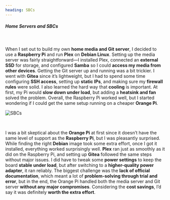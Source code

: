 ```yaml
---
heading: SBCs
---
```


##### Home Servers and SBCs

&nbsp;
&nbsp;

<div clasName='paragraphWrapper'>
When I set out to build my own <b>home media and Git server</b>, I decided to use a <b>Raspberry Pi</b> and run <b>Plex</b> on <b>Debian Linux</b>. Setting up the media server was fairly straightforward—I installed Plex, connected an <b>external SSD</b> for storage, and configured <b>Samba</b> so I could <b>access my media from other devices</b>. Getting the Git server up and running was a bit trickier. I went with <b>Gitea</b> since it’s lightweight, but I had to spend some time configuring <b>SSH access</b>, setting up <b>static IPs</b>, and making sure my <b>firewall rules</b> were solid. I also learned the hard way that <b>cooling</b> is important. At first, my Pi would <b>slow down under load</b>, but adding a <b>heatsink and fan</b> solved the problem. Overall, the Raspberry Pi worked well, but I started wondering if I could get the same setup running on a cheaper <b>Orange Pi</b>.

![SBCs](/SBCs.jpg)

</div>

&nbsp;

<div clasName='paragraphWrapper'>
I was a bit skeptical about the <b>Orange Pi</b> at first since it doesn’t have the same level of support as the <b>Raspberry Pi</b>, but I was pleasantly surprised. While finding the right <b>Debian</b> image took some extra effort, once I got it installed, everything worked surprisingly well. <b>Plex</b> ran just as smoothly as it did on the Raspberry Pi, and setting up <b>Gitea</b> followed the same steps without major issues. I did have to tweak some <b>power settings</b> to keep the board <b>stable under load</b>, but after switching to a <b>higher-quality power adapter</b>, it ran reliably. The biggest challenge was the <b>lack of official documentation</b>, which meant a lot of <b>problem-solving through trial and error</b>, but in the end, the Orange Pi handled both the media server and Git server <b>without any major compromises</b>. Considering the <b>cost savings</b>, I’d say it was definitely <b>worth the extra effort</b>.
</div>

